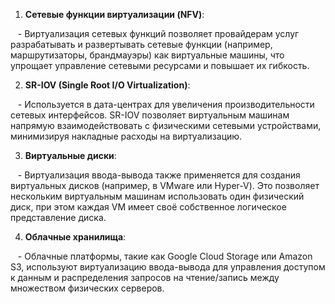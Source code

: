   

1. **Сетевые функции виртуализации (NFV)**:

   - Виртуализация сетевых функций позволяет провайдерам услуг разрабатывать и развертывать сетевые функции (например, маршрутизаторы, брандмауэры) как виртуальные машины, что упрощает управление сетевыми ресурсами и повышает их гибкость.

  

2. **SR-IOV (Single Root I/O Virtualization)**:

   - Используется в дата-центрах для увеличения производительности сетевых интерфейсов. SR-IOV позволяет виртуальным машинам напрямую взаимодействовать с физическими сетевыми устройствами, минимизируя накладные расходы на виртуализацию.

  

3. **Виртуальные диски**:

   - Виртуализация ввода-вывода также применяется для создания виртуальных дисков (например, в VMware или Hyper-V). Это позволяет нескольким виртуальным машинам использовать один физический диск, при этом каждая VM имеет своё собственное логическое представление диска.

  

4. **Облачные хранилища**:

   - Облачные платформы, такие как Google Cloud Storage или Amazon S3, используют виртуализацию ввода-вывода для управления доступом к данным и распределения запросов на чтение/запись между множеством физических серверов.